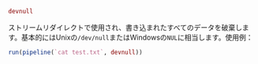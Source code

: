 ```julia
devnull
```

ストリームリダイレクトで使用され、書き込まれたすべてのデータを破棄します。基本的にはUnixの`/dev/null`またはWindowsの`NUL`に相当します。使用例：

```julia
run(pipeline(`cat test.txt`, devnull))
```
